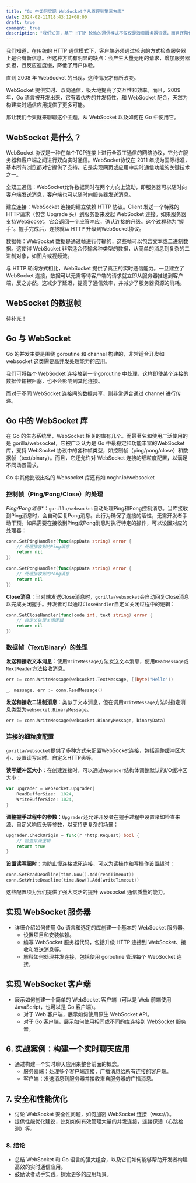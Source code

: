 ```yaml
---
title: "Go 中如何实现 WebSocket？从原理到第三方库"
date: 2024-02-11T18:43:12+08:00
draft: true
comment: true
description: "我们知道，基于 HTTP 轮询的通信模式不仅仅是浪费服务器资源，而且还降低了用户体验。这种情况，直到 2008 年 WebSocket 的出现，才有所改变。WebSocket 提供实时、双向通信，极大地提高了交互性和效率。"
---
```


我们知道，在传统的 HTTP 通信模式下，客户端必须通过轮询的方式检查服务器上是否有新信息。但这种方式有明显的缺点：会产生大量无用的请求，增加服务器负担，且反应速度慢，降低了用户体验。

直到 2008 年 WebSocket 的出现，这种情况才有所改变。

WebSocket 提供实时、双向通信，极大地提高了交互性和效率。而且，2009 年，Go 语言被开发出来，它有着优秀的并发特性，和 WebSocket 配合，天然为构建实时通信应用提供了更多可能。

那让我们今天就来聊聊这个主题，从 WebSocket 以及如何在 Go 中使用它。

## WebSocket 是什么？

WebSocket 协议是一种在单个TCP连接上进行全双工通信的网络协议，它允许服务器和客户端之间进行双向实时通信。WebSocket协议在 2011 年成为国际标准，基本所有浏览都对它提供了支持。它是实现网页或应用中实时通信功能的关键技术之一。

全双工通信：WebSocket允许数据同时在两个方向上流动，即服务器可以随时向客户端发送消息，客户端也可以随时向服务器发送消息。

建立连接：WebSocket 连接的建立依赖 HTTP 协议。Client 发送一个特殊的HTTP请求（包含 Upgrade 头）到服务器来发起 WebSocket 连接。如果服务器支持WebSocket，它会返回一个应答响应，确认连接的升级。这个过程称为“握手”。握手完成后，连接就从 HTTP 升级到WebSocket协议。

数据帧：WebSocket 数据是通过帧进行传输的，这些帧可以包含文本或二进制数据。这使得 WebSocket 非常适合传输各种类型的数据，从简单的消息到复杂的二进制对象，如图片或视频流。

与 HTTP 轮询方式相比，WebSocket 提供了真正的实时通信能力。一旦建立了 WebSocket 连接，数据可以无需等待客户端的请求就立即从服务器推送到客户端，反之亦然。这减少了延迟，提高了通信效率，并减少了服务器资源的消耗。

## WebSocket 的数据帧

待补充！

## Go 与 WebSocket

Go 的并发主要是围绕 goroutine 和 channel 构建的，非常适合开发如 websocket 这类需要高并发处理能力的应用。

我们可将每个 WebSocket 连接放到一个goroutine 中处理，这样即使某个连接的数据传输被阻塞，也不会影响到其他连接。

而对于不同 WebSocket 连接间的数据共享，则非常适合通过 channel 进行传递。

## Go 中的 WebSocket 库

在 Go 的生态系统里，WebSocket 相关的库有几个。而最著名和使用广泛使用的是 gorilla/websocket，它被广泛认为是 Go 中最稳定和功能丰富的WebSocket库，支持 WebSocket 协议中的各种帧类型，如控制帧（ping/pong/close）和数据帧（text/binary）。而且，它还允许对 WebSocket 连接的细粒度配置，以满足不同场景需求。

Go 中其他比较出名的 Websocket 库还有如 noghr.io/websocket

### 控制帧（Ping/Pong/Close）的处理

*Ping/Pong消息**：`gorilla/websocket`自动处理Ping和Pong控制消息。当库接收到Ping消息时，会自动回复Pong消息。此行为确保了连接的活性，无需开发者手动干预。如果需要在接收到Ping或Pong消息时执行特定的操作，可以设置对应的处理器：
```go
conn.SetPingHandler(func(appData string) error {
    // 处理接收到的Ping消息
    return nil
})
  
conn.SetPongHandler(func(appData string) error {
    // 处理接收到的Pong消息
    return nil
})
```

**Close消息**：当对端发送Close消息时，`gorilla/websocket`会自动回复Close消息以完成关闭握手。开发者可以通过`CloseHandler`自定义关闭过程中的逻辑：
```go
conn.SetCloseHandler(func(code int, text string) error {
    // 自定义处理关闭逻辑
    return nil
})
```

### 数据帧（Text/Binary）的处理

**发送和接收文本消息**：使用`WriteMessage`方法发送文本消息，使用`ReadMessage`或`NextReader`方法接收消息。
```go
err := conn.WriteMessage(websocket.TextMessage, []byte("Hello"))

_, message, err := conn.ReadMessage()
```

**发送和接收二进制消息**：类似于文本消息，但在调用`WriteMessage`方法时指定消息类型为`websocket.BinaryMessage`。

```go
err := conn.WriteMessage(websocket.BinaryMessage, binaryData)
```

### 连接的细粒度配置

`gorilla/websocket`提供了多种方式来配置WebSocket连接，包括调整缓冲区大小、设置读写超时、自定义HTTP头等。

**读写缓冲区大小**：在创建连接时，可以通过`Upgrader`结构体调整默认的I/O缓冲区大小：
```go
var upgrader = websocket.Upgrader{
    ReadBufferSize:  1024,
    WriteBufferSize: 1024,
}
```

**调整握手过程中的参数**：`Upgrader`还允许开发者在握手过程中设置诸如检查来源、自定义响应头等参数，以支持更复杂的场景：

```go
upgrader.CheckOrigin = func(r *http.Request) bool {
    // 检查来源逻辑
    return true
}
```

**设置读写超时**：为防止慢连接或死连接，可以为读操作和写操作设置超时：
```go
conn.SetReadDeadline(time.Now().Add(readTimeout))
conn.SetWriteDeadline(time.Now().Add(writeTimeout))
```

这些配置项为我们提供了强大灵活的提升 websocket 通信质量的能力。

## 实现 WebSocket 服务器

- 详细介绍如何使用 Go 语言和选定的库创建一个基本的 WebSocket 服务器。
  - 设置项目和安装依赖。
  - 编写 WebSocket 服务器代码，包括升级 HTTP 连接到 WebSocket、接收和发送消息等。
  - 解释如何处理并发连接，包括使用 goroutine 管理每个 WebSocket 连接。

## 实现 WebSocket 客户端

- 展示如何创建一个简单的 WebSocket 客户端（可以是 Web 前端使用 JavaScript，也可以是 Go 客户端）。
  - 对于 Web 客户端，展示如何使用原生 WebSocket API。
  - 对于 Go 客户端，展示如何使用相同或不同的库连接到 WebSocket 服务器。

## 6. 实战案例：构建一个实时聊天应用

- 通过构建一个实时聊天应用来整合前面的概念。
  - 服务器端：处理多个客户端连接，广播消息给所有连接的客户端。
  - 客户端：发送消息到服务器并接收来自服务器的广播消息。

## 7. 安全和性能优化

- 讨论 WebSocket 安全性问题，如何加密 WebSocket 连接（wss://）。
- 提供性能优化建议，比如如何有效管理大量的并发连接，连接保活（心跳检测）等。

### 8. 结论
- 总结 WebSocket 和 Go 语言的强大组合，以及它们如何能够帮助开发者构建高效的实时通信应用。
- 鼓励读者动手实践，探索更多的应用场景。

